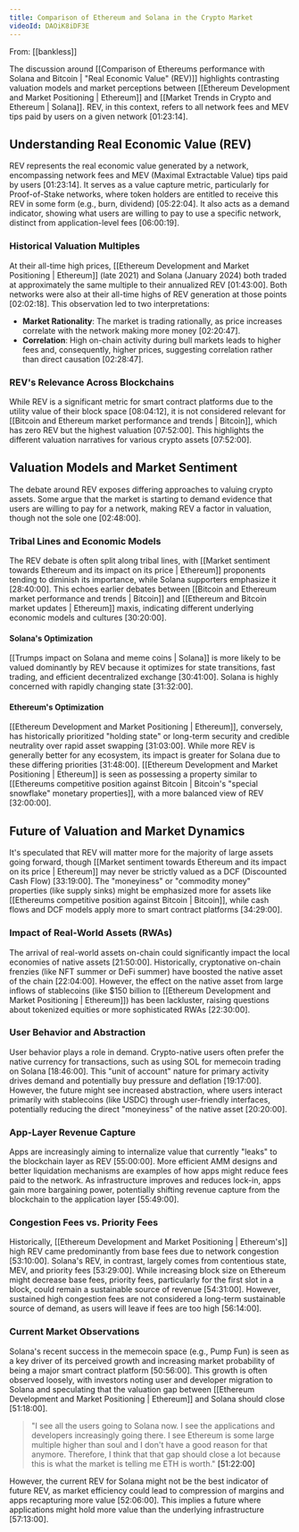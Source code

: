 ```yaml
---
title: Comparison of Ethereum and Solana in the Crypto Market
videoId: DAOiK8iDF3E
---
```


From: [[bankless]] <br/> 

The discussion around [[Comparison of Ethereums performance with Solana and Bitcoin | "Real Economic Value" (REV)]] highlights contrasting valuation models and market perceptions between [[Ethereum Development and Market Positioning | Ethereum]] and [[Market Trends in Crypto and Ethereum | Solana]]. REV, in this context, refers to all network fees and MEV tips paid by users on a given network <a class="yt-timestamp" data-t="01:23:14">[01:23:14]</a>.

## Understanding Real Economic Value (REV)
REV represents the real economic value generated by a network, encompassing network fees and MEV (Maximal Extractable Value) tips paid by users <a class="yt-timestamp" data-t="01:23:14">[01:23:14]</a>. It serves as a value capture metric, particularly for Proof-of-Stake networks, where token holders are entitled to receive this REV in some form (e.g., burn, dividend) <a class="yt-timestamp" data-t="05:22:04">[05:22:04]</a>. It also acts as a demand indicator, showing what users are willing to pay to use a specific network, distinct from application-level fees <a class="yt-timestamp" data-t="06:00:19">[06:00:19]</a>.

### Historical Valuation Multiples
At their all-time high prices, [[Ethereum Development and Market Positioning | Ethereum]] (late 2021) and Solana (January 2024) both traded at approximately the same multiple to their annualized REV <a class="yt-timestamp" data-t="01:43:00">[01:43:00]</a>. Both networks were also at their all-time highs of REV generation at those points <a class="yt-timestamp" data-t="02:02:18">[02:02:18]</a>. This observation led to two interpretations:
*   **Market Rationality**: The market is trading rationally, as price increases correlate with the network making more money <a class="yt-timestamp" data-t="02:20:47">[02:20:47]</a>.
*   **Correlation**: High on-chain activity during bull markets leads to higher fees and, consequently, higher prices, suggesting correlation rather than direct causation <a class="yt-timestamp" data-t="02:28:47">[02:28:47]</a>.

### REV's Relevance Across Blockchains
While REV is a significant metric for smart contract platforms due to the utility value of their block space <a class="yt-timestamp" data-t="08:04:12">[08:04:12]</a>, it is not considered relevant for [[Bitcoin and Ethereum market performance and trends | Bitcoin]], which has zero REV but the highest valuation <a class="yt-timestamp" data-t="07:52:00">[07:52:00]</a>. This highlights the different valuation narratives for various crypto assets <a class="yt-timestamp" data-t="07:52:00">[07:52:00]</a>.

## Valuation Models and Market Sentiment
The debate around REV exposes differing approaches to valuing crypto assets. Some argue that the market is starting to demand evidence that users are willing to pay for a network, making REV a factor in valuation, though not the sole one <a class="yt-timestamp" data-t="02:48:00">[02:48:00]</a>.

### Tribal Lines and Economic Models
The REV debate is often split along tribal lines, with [[Market sentiment towards Ethereum and its impact on its price | Ethereum]] proponents tending to diminish its importance, while Solana supporters emphasize it <a class="yt-timestamp" data-t="28:40:00">[28:40:00]</a>. This echoes earlier debates between [[Bitcoin and Ethereum market performance and trends | Bitcoin]] and [[Ethereum and Bitcoin market updates | Ethereum]] maxis, indicating different underlying economic models and cultures <a class="yt-timestamp" data-t="30:20:00">[30:20:00]</a>.

#### Solana's Optimization
[[Trumps impact on Solana and meme coins | Solana]] is more likely to be valued dominantly by REV because it optimizes for state transitions, fast trading, and efficient decentralized exchange <a class="yt-timestamp" data-t="30:41:00">[30:41:00]</a>. Solana is highly concerned with rapidly changing state <a class="yt-timestamp" data-t="31:32:00">[31:32:00]</a>.

#### Ethereum's Optimization
[[Ethereum Development and Market Positioning | Ethereum]], conversely, has historically prioritized "holding state" or long-term security and credible neutrality over rapid asset swapping <a class="yt-timestamp" data-t="31:03:00">[31:03:00]</a>. While more REV is generally better for any ecosystem, its impact is greater for Solana due to these differing priorities <a class="yt-timestamp" data-t="31:48:00">[31:48:00]</a>. [[Ethereum Development and Market Positioning | Ethereum]] is seen as possessing a property similar to [[Ethereums competitive position against Bitcoin | Bitcoin's "special snowflake" monetary properties]], with a more balanced view of REV <a class="yt-timestamp" data-t="32:00:00">[32:00:00]</a>.

## Future of Valuation and Market Dynamics
It's speculated that REV will matter more for the majority of large assets going forward, though [[Market sentiment towards Ethereum and its impact on its price | Ethereum]] may never be strictly valued as a DCF (Discounted Cash Flow) <a class="yt-timestamp" data-t="33:19:00">[33:19:00]</a>. The "moneyiness" or "commodity money" properties (like supply sinks) might be emphasized more for assets like [[Ethereums competitive position against Bitcoin | Bitcoin]], while cash flows and DCF models apply more to smart contract platforms <a class="yt-timestamp" data-t="34:29:00">[34:29:00]</a>.

### Impact of Real-World Assets (RWAs)
The arrival of real-world assets on-chain could significantly impact the local economies of native assets <a class="yt-timestamp" data-t="21:50:00">[21:50:00]</a>. Historically, cryptonative on-chain frenzies (like NFT summer or DeFi summer) have boosted the native asset of the chain <a class="yt-timestamp" data-t="22:04:00">[22:04:00]</a>. However, the effect on the native asset from large inflows of stablecoins (like $150 billion to [[Ethereum Development and Market Positioning | Ethereum]]) has been lackluster, raising questions about tokenized equities or more sophisticated RWAs <a class="yt-timestamp" data-t="22:30:00">[22:30:00]</a>.

### User Behavior and Abstraction
User behavior plays a role in demand. Crypto-native users often prefer the native currency for transactions, such as using SOL for memecoin trading on Solana <a class="yt-timestamp" data-t="18:46:00">[18:46:00]</a>. This "unit of account" nature for primary activity drives demand and potentially buy pressure and deflation <a class="yt-timestamp" data-t="19:17:00">[19:17:00]</a>. However, the future might see increased abstraction, where users interact primarily with stablecoins (like USDC) through user-friendly interfaces, potentially reducing the direct "moneyiness" of the native asset <a class="yt-timestamp" data-t="20:20:00">[20:20:00]</a>.

### App-Layer Revenue Capture
Apps are increasingly aiming to internalize value that currently "leaks" to the blockchain layer as REV <a class="yt-timestamp" data-t="55:00:00">[55:00:00]</a>. More efficient AMM designs and better liquidation mechanisms are examples of how apps might reduce fees paid to the network. As infrastructure improves and reduces lock-in, apps gain more bargaining power, potentially shifting revenue capture from the blockchain to the application layer <a class="yt-timestamp" data-t="55:49:00">[55:49:00]</a>.

### Congestion Fees vs. Priority Fees
Historically, [[Ethereum Development and Market Positioning | Ethereum's]] high REV came predominantly from base fees due to network congestion <a class="yt-timestamp" data-t="53:10:00">[53:10:00]</a>. Solana's REV, in contrast, largely comes from contentious state, MEV, and priority fees <a class="yt-timestamp" data-t="53:29:00">[53:29:00]</a>. While increasing block size on Ethereum might decrease base fees, priority fees, particularly for the first slot in a block, could remain a sustainable source of revenue <a class="yt-timestamp" data-t="54:31:00">[54:31:00]</a>. However, sustained high congestion fees are not considered a long-term sustainable source of demand, as users will leave if fees are too high <a class="yt-timestamp" data-t="56:14:00">[56:14:00]</a>.

### Current Market Observations
Solana's recent success in the memecoin space (e.g., Pump Fun) is seen as a key driver of its perceived growth and increasing market probability of being a major smart contract platform <a class="yt-timestamp" data-t="50:56:00">[50:56:00]</a>. This growth is often observed loosely, with investors noting user and developer migration to Solana and speculating that the valuation gap between [[Ethereum Development and Market Positioning | Ethereum]] and Solana should close <a class="yt-timestamp" data-t="51:18:00">[51:18:00]</a>.

> "I see all the users going to Solana now. I see the applications and developers increasingly going there. I see Ethereum is some large multiple higher than soul and I don't have a good reason for that anymore. Therefore, I think that that gap should close a lot because this is what the market is telling me ETH is worth." <a class="yt-timestamp" data-t="51:22:00">[51:22:00]</a>

However, the current REV for Solana might not be the best indicator of future REV, as market efficiency could lead to compression of margins and apps recapturing more value <a class="yt-timestamp" data-t="52:06:00">[52:06:00]</a>. This implies a future where applications might hold more value than the underlying infrastructure <a class="yt-timestamp" data-t="57:13:00">[57:13:00]</a>.
